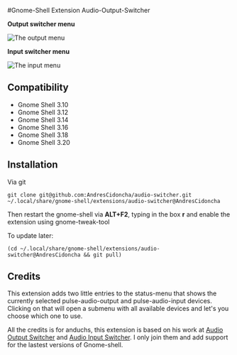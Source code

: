 #Gnome-Shell Extension Audio-Output-Switcher

**Output switcher menu**

![The output menu](http://imgur.com/3xliKfp)

**Input switcher menu**

![The input menu](http://imgur.com/4jazC67)

## Compatibility
  - Gnome Shell 3.10
  - Gnome Shell 3.12
  - Gnome Shell 3.14
  - Gnome Shell 3.16
  - Gnome Shell 3.18
  - Gnome Shell 3.20

## Installation

Via git

`
git clone git@github.com:AndresCidoncha/audio-switcher.git ~/.local/share/gnome-shell/extensions/audio-switcher@AndresCidoncha
`

Then restart the gnome-shell via **ALT+F2**, typing in the box **r** and enable the extension using gnome-tweak-tool

To update later:

`
(cd ~/.local/share/gnome-shell/extensions/audio-switcher@AndresCidoncha && git pull)
`

## Credits

This extension adds two little entries to the status-menu that shows the currently
selected pulse-audio-output and pulse-audio-input devices. Clicking on that will open a submenu with
all available devices and let's you choose which one to use.

All the credits is for anduchs, this extension is based on his work at [Audio Output Switcher](https://github.com/anduchs/audio-output-switcher) and [Audio Input Switcher](https://github.com/anduchs/audio-output-switcher). I only join them and
add support for the lastest versions of Gnome-shell.
